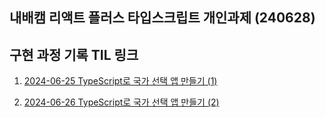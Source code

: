 ## 내배캠 리액트 플러스 타입스크립트 개인과제 (240628)

## 구현 과정 기록 TIL 링크

1. [2024-06-25 TypeScript로 국가 선택 앱 만들기 (1)](https://infistudy.tistory.com/344)

2. [2024-06-26 TypeScript로 국가 선택 앱 만들기 (2)](https://infistudy.tistory.com/346)